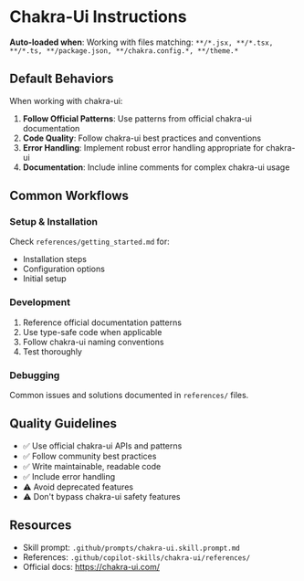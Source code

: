 # Chakra-Ui Instructions

**Auto-loaded when**: Working with files matching: `**/*.jsx, **/*.tsx, **/*.ts, **/package.json, **/chakra.config.*, **/theme.*`

## Default Behaviors

When working with chakra-ui:

1. **Follow Official Patterns**: Use patterns from official chakra-ui documentation
2. **Code Quality**: Follow chakra-ui best practices and conventions
3. **Error Handling**: Implement robust error handling appropriate for chakra-ui
4. **Documentation**: Include inline comments for complex chakra-ui usage

## Common Workflows

### Setup & Installation

Check `references/getting_started.md` for:
- Installation steps
- Configuration options
- Initial setup

### Development

1. Reference official documentation patterns
2. Use type-safe code when applicable
3. Follow chakra-ui naming conventions
4. Test thoroughly

### Debugging

Common issues and solutions documented in `references/` files.

## Quality Guidelines

- ✅ Use official chakra-ui APIs and patterns
- ✅ Follow community best practices
- ✅ Write maintainable, readable code
- ✅ Include error handling
- ⚠️ Avoid deprecated features
- ⚠️ Don't bypass chakra-ui safety features

## Resources

- Skill prompt: `.github/prompts/chakra-ui.skill.prompt.md`
- References: `.github/copilot-skills/chakra-ui/references/`
- Official docs: https://chakra-ui.com/
